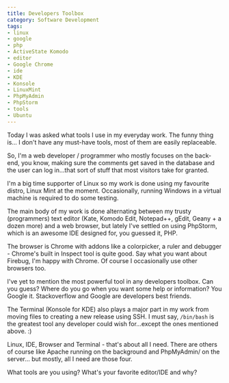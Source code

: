 ```yaml
---
title: Developers Toolbox
category: Software Development
tags:
- linux
- google
- php
- ActiveState Komodo
- editor
- Google Chrome
- ide
- KDE
- Konsole
- LinuxMint
- PhpMyAdmin
- PhpStorm
- tools
- Ubuntu
---
```

Today I was asked what tools I use in my everyday work. The funny thing is... I don&#039;t have any must-have tools, most of them are easily replaceable.

So, I&#039;m a web developer / programmer who mostly focuses on the back-end, you know, making sure the comments get saved in the database and the user can log in...that sort of stuff that most visitors take for granted.

I&#039;m a big time supporter of Linux so my work is done using my favourite distro, Linux Mint at the moment. Occasionally, running Windows in a virtual machine is required to do some testing.

The main body of my work is done alternating between my trusty (programmers) text editor (Kate, Komodo Edit, Notepad++, gEdit, Geany + a dozen more) and a web browser, but lately I&#039;ve settled on using PhpStorm, which is an awesome IDE designed for, you guessed it, PHP.

The browser is Chrome with addons like a colorpicker, a ruler and debugger - Chrome&#039;s built in Inspect tool is quite good. Say what you want about Firebug, I&#039;m happy with Chrome. Of course I occasionally use other browsers too.

I&#039;ve yet to mention the most powerful tool in any developers toolbox. Can you guess? Where do you go when you want some help or information? You Google it. Stackoverflow and Google are developers best friends.

The Terminal (Konsole for KDE) also plays a major part in my work from moving files to creating a new release using SSH. I must say, `/bin/bash` is the greatest tool any developer could wish for...except the ones mentioned above. :)

Linux, IDE, Browser and Terminal - that&#039;s about all I need. There are others of course like Apache running on the background and PhpMyAdmin/&nbsp;on the server... but mostly, all I need are those four.

What tools are you using? What&#039;s your favorite editor/IDE and why?